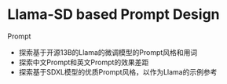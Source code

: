 
# Llama-SD based Prompt Design

Prompt

- 探索基于开源13B的Llama的微调模型的Prompt风格和用词
- 探索中文Prompt和英文Prompt的效果差距
- 探索基于SDXL模型的优质Prompt风格，以作为Llama的示例参考
